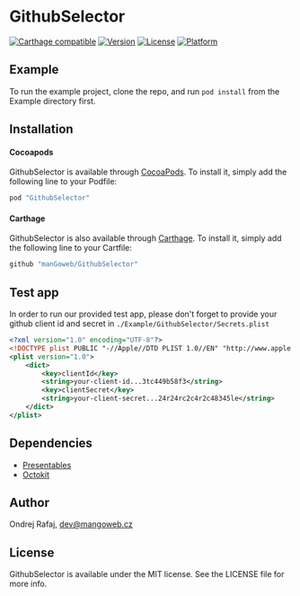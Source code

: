 # GithubSelector

[![Carthage compatible](https://img.shields.io/badge/Carthage-compatible-4BC51D.svg?style=flat)](https://github.com/Carthage/Carthage)
[![Version](https://img.shields.io/cocoapods/v/GithubSelector.svg?style=flat)](http://cocoapods.org/pods/GithubSelector)
[![License](https://img.shields.io/cocoapods/l/GithubSelector.svg?style=flat)](http://cocoapods.org/pods/GithubSelector)
[![Platform](https://img.shields.io/cocoapods/p/GithubSelector.svg?style=flat)](http://cocoapods.org/pods/GithubSelector)

## Example

To run the example project, clone the repo, and run `pod install` from the Example directory first.

## Installation

#### Cocoapods

GithubSelector is available through [CocoaPods](http://cocoapods.org). To install
it, simply add the following line to your Podfile:

```ruby
pod "GithubSelector"
```

#### Carthage

GithubSelector is also available through [Carthage](https://github.com/Carthage/Carthage). To install
it, simply add the following line to your Cartfile:
```ruby
github "manGoweb/GithubSelector"
```

## Test app

In order to run our provided test app, please don't forget to provide your github client id and secret in `./Example/GithubSelector/Secrets.plist`
```xml
<?xml version="1.0" encoding="UTF-8"?>
<!DOCTYPE plist PUBLIC "-//Apple//DTD PLIST 1.0//EN" "http://www.apple.com/DTDs/PropertyList-1.0.dtd">
<plist version="1.0">
    <dict>
        <key>clientId</key>
        <string>your-client-id...3tc449b58f3</string>
        <key>clientSecret</key>
        <string>your-client-secret...24r24rc2c4r2c48345le</string>
    </dict>
</plist>
```

## Dependencies

* [Presentables](https://github.com/manGoweb/Presentables)
* [Octokit](https://github.com/nerdishbynature/octokit.swift)


## Author

Ondrej Rafaj, dev@mangoweb.cz

## License

GithubSelector is available under the MIT license. See the LICENSE file for more info.
